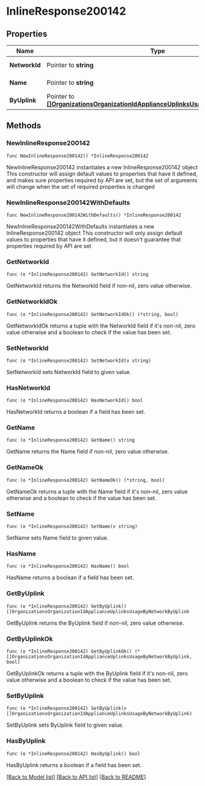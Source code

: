 # InlineResponse200142

## Properties

Name | Type | Description | Notes
------------ | ------------- | ------------- | -------------
**NetworkId** | Pointer to **string** | Network identifier | [optional] 
**Name** | Pointer to **string** | Network name | [optional] 
**ByUplink** | Pointer to [**[]OrganizationsOrganizationIdApplianceUplinksUsageByNetworkByUplink**](OrganizationsOrganizationIdApplianceUplinksUsageByNetworkByUplink.md) | Uplink usage | [optional] 

## Methods

### NewInlineResponse200142

`func NewInlineResponse200142() *InlineResponse200142`

NewInlineResponse200142 instantiates a new InlineResponse200142 object
This constructor will assign default values to properties that have it defined,
and makes sure properties required by API are set, but the set of arguments
will change when the set of required properties is changed

### NewInlineResponse200142WithDefaults

`func NewInlineResponse200142WithDefaults() *InlineResponse200142`

NewInlineResponse200142WithDefaults instantiates a new InlineResponse200142 object
This constructor will only assign default values to properties that have it defined,
but it doesn't guarantee that properties required by API are set

### GetNetworkId

`func (o *InlineResponse200142) GetNetworkId() string`

GetNetworkId returns the NetworkId field if non-nil, zero value otherwise.

### GetNetworkIdOk

`func (o *InlineResponse200142) GetNetworkIdOk() (*string, bool)`

GetNetworkIdOk returns a tuple with the NetworkId field if it's non-nil, zero value otherwise
and a boolean to check if the value has been set.

### SetNetworkId

`func (o *InlineResponse200142) SetNetworkId(v string)`

SetNetworkId sets NetworkId field to given value.

### HasNetworkId

`func (o *InlineResponse200142) HasNetworkId() bool`

HasNetworkId returns a boolean if a field has been set.

### GetName

`func (o *InlineResponse200142) GetName() string`

GetName returns the Name field if non-nil, zero value otherwise.

### GetNameOk

`func (o *InlineResponse200142) GetNameOk() (*string, bool)`

GetNameOk returns a tuple with the Name field if it's non-nil, zero value otherwise
and a boolean to check if the value has been set.

### SetName

`func (o *InlineResponse200142) SetName(v string)`

SetName sets Name field to given value.

### HasName

`func (o *InlineResponse200142) HasName() bool`

HasName returns a boolean if a field has been set.

### GetByUplink

`func (o *InlineResponse200142) GetByUplink() []OrganizationsOrganizationIdApplianceUplinksUsageByNetworkByUplink`

GetByUplink returns the ByUplink field if non-nil, zero value otherwise.

### GetByUplinkOk

`func (o *InlineResponse200142) GetByUplinkOk() (*[]OrganizationsOrganizationIdApplianceUplinksUsageByNetworkByUplink, bool)`

GetByUplinkOk returns a tuple with the ByUplink field if it's non-nil, zero value otherwise
and a boolean to check if the value has been set.

### SetByUplink

`func (o *InlineResponse200142) SetByUplink(v []OrganizationsOrganizationIdApplianceUplinksUsageByNetworkByUplink)`

SetByUplink sets ByUplink field to given value.

### HasByUplink

`func (o *InlineResponse200142) HasByUplink() bool`

HasByUplink returns a boolean if a field has been set.


[[Back to Model list]](../README.md#documentation-for-models) [[Back to API list]](../README.md#documentation-for-api-endpoints) [[Back to README]](../README.md)


